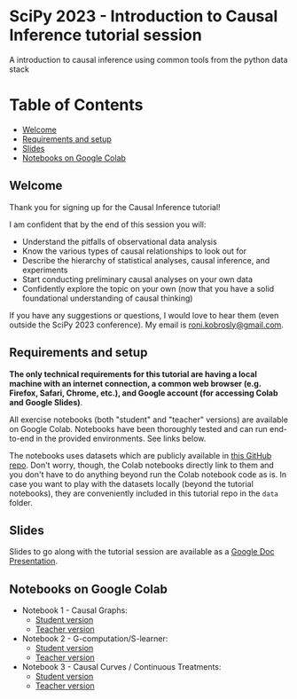 # SciPy 2023 - Introduction to Causal Inference tutorial session

A introduction to causal inference using common tools from the python data stack

# Table of Contents

- [Welcome](#welcome)
- [Requirements and setup](#requirements-and-setup)
- [Slides](#slides)
- [Notebooks on Google Colab](#notebooks-on-google-colab)


## Welcome

Thank you for signing up for the Causal Inference tutorial! 

I am confident that by the end of this session you will:

* Understand the pitfalls of observational data analysis
* Know the various types of causal relationships to look out for 
* Describe the hierarchy of statistical analyses, causal inference, and experiments
* Start conducting preliminary causal analyses on your own data
* Confidently explore the topic on your own (now that you have a solid foundational understanding of causal thinking)

If you have any suggestions or questions, I would love to hear them (even outside the SciPy 2023 conference). My email is [roni.kobrosly@gmail.com](mailto:roni.kobrosly@gmail.com).


## Requirements and setup

__The only technical requirements for this tutorial are having a local machine with an internet connection, a common web browser (e.g. Firefox, Safari, Chrome, etc.), and Google account (for accessing Colab and Google Slides)__.

All exercise notebooks (both "student" and "teacher" versions) are available on Google Colab. Notebooks have been thoroughly tested and can run end-to-end in the provided environments. See links below.

The notebooks uses datasets which are publicly available in [this GitHub repo](https://github.com/ronikobrosly/misc_dataset). Don't worry, though, the Colab notebooks directly link to them and you don't have to do anything beyond run the Colab notebook code as is. In case you want to play with the datasets locally (beyond the tutorial notebooks), they are conveniently included in this tutorial repo in the `data` folder.   


## Slides

Slides to go along with the tutorial session are available as a [Google Doc Presentation](https://docs.google.com/presentation/d/1X76lXSoR20P9psKNHXHfkLJFuC6yrciz/edit?usp=sharing&ouid=106648805068606228158&rtpof=true&sd=true).


## Notebooks on Google Colab

* Notebook 1 - Causal Graphs:
    * [Student version](https://colab.research.google.com/drive/1pgtSAs0RAFBFtuXS5m4G9tFWaiLaSWqW?usp=sharing)
    * [Teacher version](https://colab.research.google.com/drive/199S2RGWnoGH2WgCGdSOhYXJsTWNQRK7d?usp=sharing)
* Notebook 2 - G-computation/S-learner:
    * [Student version](https://colab.research.google.com/drive/14k4wZlrWfTHz33TIEju54_IPoGdg4A0d?usp=sharing)
    * [Teacher version](https://colab.research.google.com/drive/1gMoxtmhFOeupL_CQCeX3oUMIdp9yAo6F?usp=sharing)
* Notebook 3 - Causal Curves / Continuous Treatments:
    * [Student version](https://colab.research.google.com/drive/1LNUkIgadA2xO4M9wSLeJ6JdtWhj2j0LE?usp=sharing)
    * [Teacher version](https://colab.research.google.com/drive/1a_JFH1biqRGS5nrzB6rlKUsHp-aPUiQe?usp=sharing)

